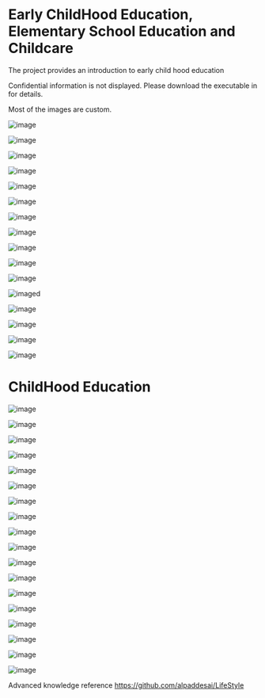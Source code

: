 # Early ChildHood Education, Elementary School Education and Childcare

The project provides an introduction to early child  hood education

Confidential information is not displayed. Please download the executable in for details.

Most of the images are custom.

![image](ChildHoodDevelopment.png)

![image](BrightHorizonsI.jpg)

![image](ParentingNutrition.jpg)

![image](ChildHealthcare.jpg)

![image](EarlyChildHoodEducation.jpg)

![image](KidsNutrition.jpg)

![image](TownRecreationCenterSchoolEvents.jpg)

![image](ActivitiesToDoWithKids.jpg)

![image](Shopping.jpg)

![image](FourSeasonsActivities.jpg)

![image](EarlyDevelopmentSkillsforKids.jpg)

![imaged](ElementarySchoolActivities.jpg)

![image](DomesticTravelwithChild.jpg)

![image](BuildingRelationshipsI.jpg)

![image](AirTravelChild.JPG)

![image](FamilyIntroductions.JPG)

# ChildHood Education 

![image](HealthCare.jpg)

![image](ReadingProgram.JPG)

![image](CelebrationsAtSchoolWithChild.JPG)

![image](ActivitiesToDoWithChild.JPG)

![image](ElementarySchool.JPG)

![image](ElementarySchoolHomework.JPG)

![image](MathProgram.JPG)

![image](EthnicCuisinesI.jpg)

![image](Temples.jpg)

![image](EducationalExtraCurricularActivitiesI.jpg)

![image](MultiCulturalExperienceKids.jpg)

![image](Languages.jpg)

![image](RealEstateLivingArrangements.jpg)

![image](PracticeMakesPerfect.jpg)

![image](Grandparents.jpg)

![image](GettingReadyMiddleSchool.jpg)

![image](EthicsandExcellence.png)

![image](USCopyrightCertificate.png)

Advanced knowledge reference https://github.com/alpaddesai/LifeStyle
